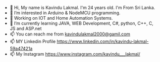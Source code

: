- 👋 Hi, My name is Kavindu Lakmal. I'm 24 years old. I'm From Sri Lanka.
- 👀 I’m interested in Arduino & NodeMCU programming.
- 👀 Working on IOT and Home Automation Systems.
- 🌱 I’m currently learning JAVA, WEB Development, C#, python, C++, C, JS and ASP.net
- 📫 You can reach me from kavindulakmal2000@gamil.com
- 📫 MY Linkedin Profile https://www.linkedin.com/in/kavindu-lakmal-59a47421a
- 📫 My Instagram https://www.instagram.com/kavindu___lakmal/


<!---
KavinduLakmal2000/KavinduLakmal2000 is a ✨ special ✨ repository because its `README.md` (this file) appears on your GitHub profile.
You can click the Preview link to take a look at your changes.
--->
